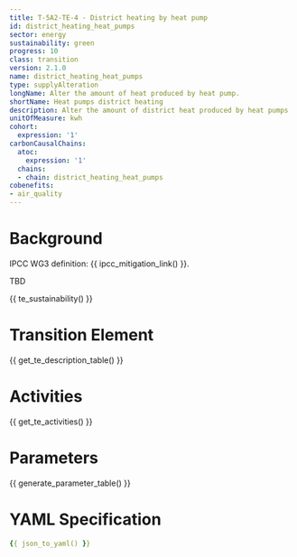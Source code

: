 ```yaml
---
title: T-5A2-TE-4 - District heating by heat pump
id: district_heating_heat_pumps
sector: energy
sustainability: green
progress: 10
class: transition
version: 2.1.0
name: district_heating_heat_pumps
type: supplyAlteration
longName: Alter the amount of heat produced by heat pump.
shortName: Heat pumps district heating
description: Alter the amount of district heat produced by heat pumps
unitOfMeasure: kwh
cohort:
  expression: '1'
carbonCausalChains:
  atoc:
    expression: '1'
  chains:
  - chain: district_heating_heat_pumps
cobenefits:
- air_quality
---
```

# Background

IPCC WG3 definition: {{ ipcc_mitigation_link() }}.

TBD




{{ te_sustainability() }}

# Transition Element

{{ get_te_description_table() }}




# Activities

{{ get_te_activities() }}


# Parameters

{{ generate_parameter_table() }}


# YAML Specification

```yaml
{{ json_to_yaml() }}
```
